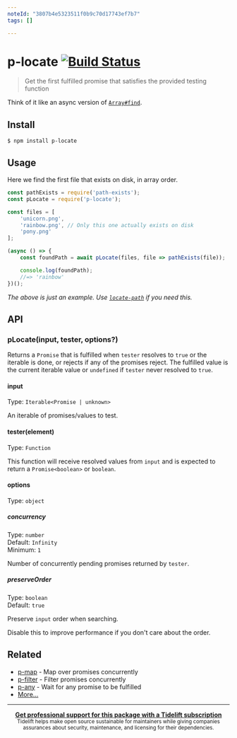 ```yaml
---
noteId: "3807b4e5323511f0b9c70d17743ef7b7"
tags: []

---
```


# p-locate [![Build Status](https://travis-ci.com/sindresorhus/p-locate.svg?branch=master)](https://travis-ci.com/github/sindresorhus/p-locate)

> Get the first fulfilled promise that satisfies the provided testing function

Think of it like an async version of [`Array#find`](https://developer.mozilla.org/en/docs/Web/JavaScript/Reference/Global_Objects/Array/find).

## Install

```
$ npm install p-locate
```

## Usage

Here we find the first file that exists on disk, in array order.

```js
const pathExists = require('path-exists');
const pLocate = require('p-locate');

const files = [
	'unicorn.png',
	'rainbow.png', // Only this one actually exists on disk
	'pony.png'
];

(async () => {
	const foundPath = await pLocate(files, file => pathExists(file));

	console.log(foundPath);
	//=> 'rainbow'
})();
```

*The above is just an example. Use [`locate-path`](https://github.com/sindresorhus/locate-path) if you need this.*

## API

### pLocate(input, tester, options?)

Returns a `Promise` that is fulfilled when `tester` resolves to `true` or the iterable is done, or rejects if any of the promises reject. The fulfilled value is the current iterable value or `undefined` if `tester` never resolved to `true`.

#### input

Type: `Iterable<Promise | unknown>`

An iterable of promises/values to test.

#### tester(element)

Type: `Function`

This function will receive resolved values from `input` and is expected to return a `Promise<boolean>` or `boolean`.

#### options

Type: `object`

##### concurrency

Type: `number`\
Default: `Infinity`\
Minimum: `1`

Number of concurrently pending promises returned by `tester`.

##### preserveOrder

Type: `boolean`\
Default: `true`

Preserve `input` order when searching.

Disable this to improve performance if you don't care about the order.

## Related

- [p-map](https://github.com/sindresorhus/p-map) - Map over promises concurrently
- [p-filter](https://github.com/sindresorhus/p-filter) - Filter promises concurrently
- [p-any](https://github.com/sindresorhus/p-any) - Wait for any promise to be fulfilled
- [More…](https://github.com/sindresorhus/promise-fun)

---

<div align="center">
	<b>
		<a href="https://tidelift.com/subscription/pkg/npm-p-locate?utm_source=npm-p-locate&utm_medium=referral&utm_campaign=readme">Get professional support for this package with a Tidelift subscription</a>
	</b>
	<br>
	<sub>
		Tidelift helps make open source sustainable for maintainers while giving companies<br>assurances about security, maintenance, and licensing for their dependencies.
	</sub>
</div>
